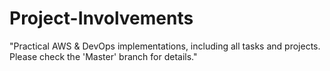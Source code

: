 # Project-Involvements
"Practical AWS &amp; DevOps implementations, including all tasks and projects. Please check the 'Master' branch for details."
